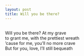```yaml
---
layout: post
title: Will you be there? 
---
```


<br>Will you be there? At my grave 
<br>to grant me, with the prettiest wreath 
<br> ’cause for me, you’ll no more crave 
<br> But for you, love, I’ll still bequeath 


